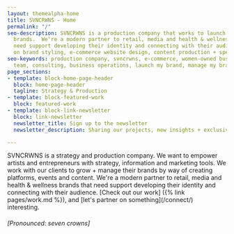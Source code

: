 ```yaml
---
layout: themealpha-home
title: SVNCRWNS - Home
permalink: "/"
seo-description: SVNCRWNS is a production company that works to launch and manage
  brands.  We're a modern partner to retail, media and health & wellness brands that
  need support developing their identity and connecting with their audience.  We focus
  on brand styling, e-commerce website design, content production + special projects.
seo-keywords: production company, svncrwns, e-commerce, women-owned businesses, creative
  team, consulting, business operations, launch my brand, manage my brand
page_sections:
- template: block-home-page-header
  block: home-page-header
  tagline: Strategy & Production
- template: block-featured-work
  block: featured-work
- template: block-link-newsletter
  block: link-newsletter
  newsletter_title: Sign up to the newsletter
  newsletter_description: Sharing our projects, new insights + exclusive content

---
```

SVNCRWNS is a strategy and production company.  We want to empower artists and entrepreneurs with strategy, information and marketing tools.  We work with our clients to grow + manage their brands by way of creating platforms, events and content.  We're a modern partner to retail, media and health & wellness brands that need support developing their identity and connecting with their audience.  \[Check out our work\] ({% link pages/work.md %}), and \[let's partner on something\](/connect/) interesting. 

###### \[Pronounced: seven crowns\]